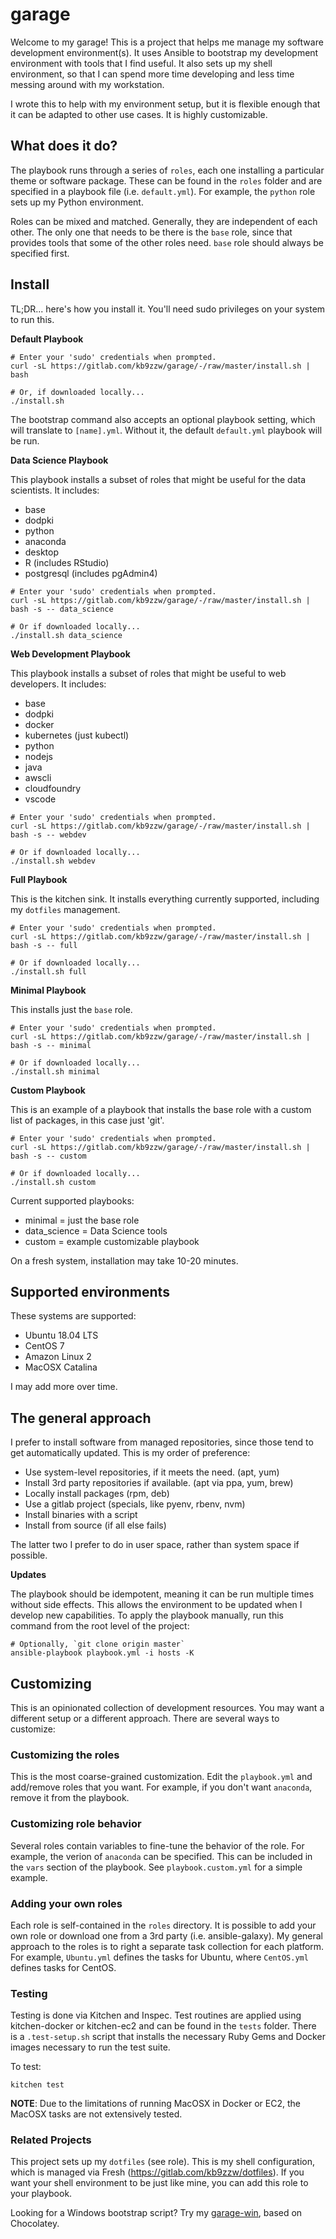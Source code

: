 # garage

Welcome to my garage!  This is a project that helps me manage my software development environment(s).  It uses Ansible to bootstrap my development environment with tools that I
find useful.  It also sets up my shell environment, so that I can spend more time developing and less time messing around with my workstation.

I wrote this to help with my environment setup, but it is flexible enough that it can be adapted to other use cases.  It is highly customizable.

## What does it do?

The playbook runs through a series of `roles`, each one installing a particular theme or software package.  These can be found in the `roles` folder and are specified in a playbook file (i.e. `default.yml`).  For example, the `python` role sets up my Python environment.

Roles can be mixed and matched.  Generally, they are independent of each other.  The only one that needs to be there is the `base` role, since that provides tools that some of the other roles need.  `base` role should always be specified first.

## Install

TL;DR... here's how you install it.  You'll need sudo privileges on your system to run this.

**Default Playbook**
```
# Enter your 'sudo' credentials when prompted.
curl -sL https://gitlab.com/kb9zzw/garage/-/raw/master/install.sh | bash

# Or, if downloaded locally...
./install.sh
```

The bootstrap command also accepts an optional playbook setting, which will translate to `[name].yml`.  Without it, the default `default.yml` playbook will be run.

**Data Science Playbook**

This playbook installs a subset of roles that might be useful for the data scientists.  It includes:

* base
* dodpki
* python
* anaconda
* desktop
* R (includes RStudio)
* postgresql (includes pgAdmin4)

```
# Enter your 'sudo' credentials when prompted.
curl -sL https://gitlab.com/kb9zzw/garage/-/raw/master/install.sh | bash -s -- data_science

# Or if downloaded locally...
./install.sh data_science
```

**Web Development Playbook**

This playbook installs a subset of roles that might be useful to web developers.  It includes:

* base
* dodpki
* docker
* kubernetes (just kubectl)
* python
* nodejs
* java
* awscli
* cloudfoundry
* vscode

```
# Enter your 'sudo' credentials when prompted.
curl -sL https://gitlab.com/kb9zzw/garage/-/raw/master/install.sh | bash -s -- webdev

# Or if downloaded locally...
./install.sh webdev
```

**Full Playbook**

This is the kitchen sink.  It installs everything currently supported, including my `dotfiles` management.

```
# Enter your 'sudo' credentials when prompted.
curl -sL https://gitlab.com/kb9zzw/garage/-/raw/master/install.sh | bash -s -- full

# Or if downloaded locally...
./install.sh full
```

**Minimal Playbook**

This installs just the `base` role.

```
# Enter your 'sudo' credentials when prompted.
curl -sL https://gitlab.com/kb9zzw/garage/-/raw/master/install.sh | bash -s -- minimal

# Or if downloaded locally...
./install.sh minimal
```

**Custom Playbook**

This is an example of a playbook that installs the base role with a custom list of packages, in this case just 'git'.

```
# Enter your 'sudo' credentials when prompted.
curl -sL https://gitlab.com/kb9zzw/garage/-/raw/master/install.sh | bash -s -- custom

# Or if downloaded locally...
./install.sh custom
```

Current supported playbooks:
* minimal = just the base role
* data_science = Data Science tools
* custom = example customizable playbook

On a fresh system, installation may take 10-20 minutes.

## Supported environments

These systems are supported:

* Ubuntu 18.04 LTS
* CentOS 7
* Amazon Linux 2
* MacOSX Catalina

I may add more over time.

## The general approach

I prefer to install software from managed repositories, since those tend to get automatically updated.  This is my order of preference:

* Use system-level repositories, if it meets the need. (apt, yum)
* Install 3rd party repositories if available. (apt via ppa, yum, brew)
* Locally install packages (rpm, deb)
* Use a gitlab project (specials, like pyenv, rbenv, nvm)
* Install binaries with a script
* Install from source (if all else fails)

The latter two I prefer to do in user space, rather than system space if possible.

**Updates**

The playbook should be idempotent, meaning it can be run multiple times without side effects.  This allows the environment to be updated when I develop new capabilities.  To apply the playbook manually, run this command from the root level of the project:

```
# Optionally, `git clone origin master`
ansible-playbook playbook.yml -i hosts -K
```

## Customizing

This is an opinionated collection of development resources. You may want a different setup or a different approach.  There are several ways to customize:

### Customizing the roles

This is the most coarse-grained customization.  Edit the `playbook.yml` and add/remove roles that you want.  For example, if you don't want `anaconda`, remove it from the playbook.

### Customizing role behavior

Several roles contain variables to fine-tune the behavior of the role.  For example, the verion of `anaconda` can be specified.  This can be included in the `vars` section of the playbook.  See `playbook.custom.yml` for a simple example.

### Adding your own roles

Each role is self-contained in the `roles` directory. It is possible to add your own role or download one from a 3rd party (i.e. ansible-galaxy).  My general approach to the roles is to right a separate task collection for each platform.  For example, `Ubuntu.yml` defines the tasks for Ubuntu, where `CentOS.yml` defines tasks for CentOS.

### Testing

Testing is done via Kitchen and Inspec.  Test routines are applied using kitchen-docker or kitchen-ec2 and can be found in the `tests` folder.  There is a `.test-setup.sh` script that installs the necessary Ruby Gems and Docker images necessary to run the test suite.

To test:

```
kitchen test
```

**NOTE**:  Due to the limitations of running MacOSX in Docker or EC2, the MacOSX tasks are not extensively tested.

### Related Projects

This project sets up my `dotfiles` (see role).  This is my shell configuration, which is managed via Fresh (https://gitlab.com/kb9zzw/dotfiles).  If you want your shell environment to be just like mine, you can add this role to your playbook.

Looking for a Windows bootstrap script?  Try my [garage-win](https://gitlab.com/kb9zzw/garage-win), based on Chocolatey.
